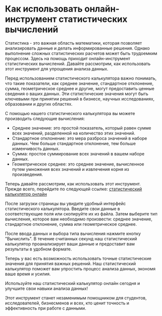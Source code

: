 Как использовать онлайн-инструмент статистических вычислений
============================================================

Статистика - это важная область математики, которая позволяет анализировать данные и делать информированные решения. Однако выполнение сложных статистических расчетов может быть трудоемким процессом. Здесь на помощь приходит онлайн-инструмент статистических вычислений. Давайте рассмотрим, как использовать этот инструмент для упрощения анализа данных.

Перед использованием статистического калькулятора важно понимать, что такие показатели, как среднее значение, стандартное отклонение, сумма, геометрическое среднее и другие, могут предоставить ценные сведения о ваших данных. Эти статистические значения могут быть ключевыми при принятии решений в бизнесе, научных исследованиях, образовании и других областях.

С помощью нашего статистического калькулятора вы можете производить следующие вычисления:

- Среднее значение: это простой показатель, который равен сумме всех значений, разделенной на количество этих значений.
- Стандартное отклонение: это мера разброса значений в наборе данных. Чем больше стандартное отклонение, тем больше изменчивость данных.
- Сумма: простое суммирование всех значений в вашем наборе данных.
- Геометрическое среднее: это среднее значение, вычисленное путем умножения всех значений и извлечения корня из произведения.

Теперь давайте рассмотрим, как использовать этот инструмент. Прежде всего, перейдите по следующей ссылке: [статистический калькулятор онлайн](https://www.onlinecalculatorsfree.com/ru/math/statistic-calculator.html)

После загрузки страницы вы увидите удобный интерфейс статистического калькулятора. Введите свои данные в соответствующие поля или скопируйте их из файла. Затем выберите тип вычисления, которое вам необходимо произвести: среднее значение, стандартное отклонение, сумма или геометрическое среднее.

После ввода данных и выбора типа вычисления нажмите кнопку "Вычислить". В течение считанных секунд наш статистический калькулятор проанализирует ваши данные и предоставит вам результаты в удобном формате.

Теперь у вас есть возможность использовать точные статистические значения для принятия важных решений. Наш статистический калькулятор поможет вам упростить процесс анализа данных, экономя ваше время и усилия.

Используйте наш статистический калькулятор онлайн сегодня и улучшите свои навыки анализа данных!

Этот инструмент станет незаменимым помощником для студентов, исследователей, бизнесменов и всех, кто ценит точность и эффективность при работе с данными.